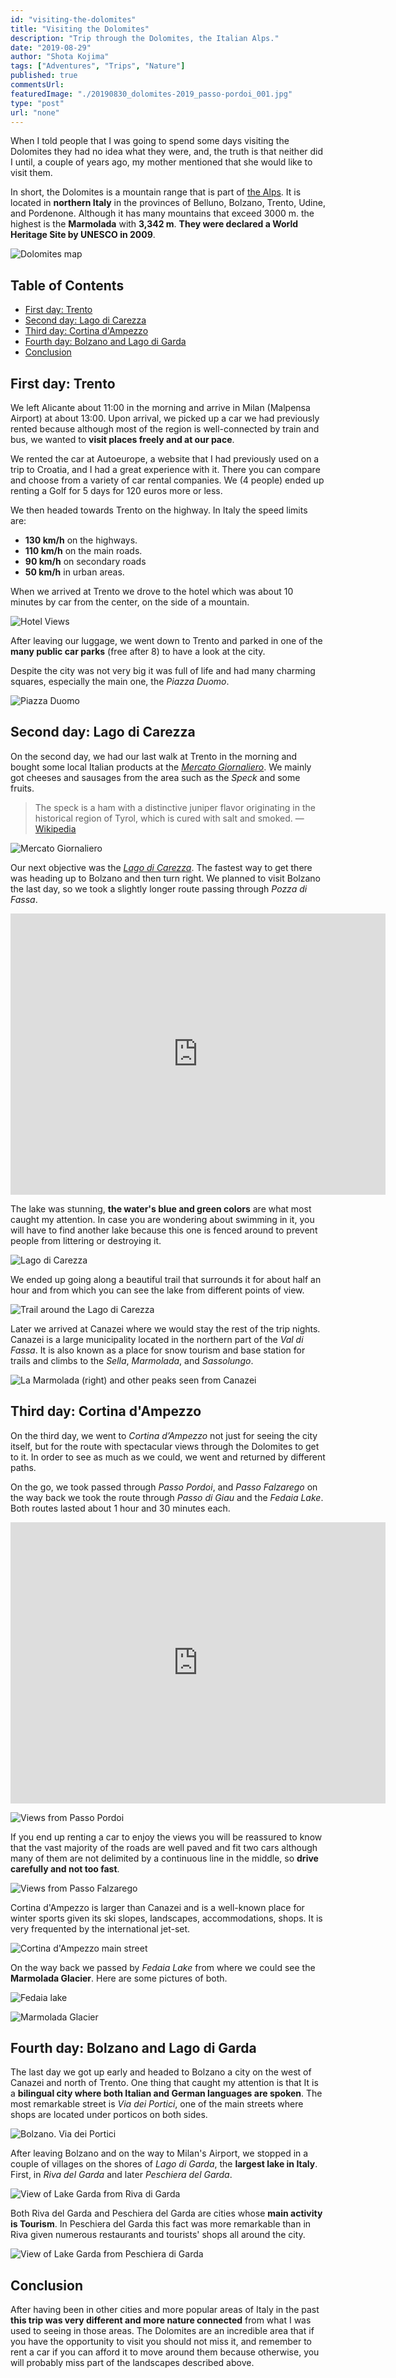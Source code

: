 ```yaml
---
id: "visiting-the-dolomites"
title: "Visiting the Dolomites"
description: "Trip through the Dolomites, the Italian Alps."
date: "2019-08-29"
author: "Shota Kojima"
tags: ["Adventures", "Trips", "Nature"]
published: true
commentsUrl:
featuredImage: "./20190830_dolomites-2019_passo-pordoi_001.jpg"
type: "post"
url: "none"
---
```


When I told people that I was going to spend some days visiting the Dolomites they had no idea what they were, and, the truth is that neither did I until, a couple of years ago, my mother mentioned that she would like to visit them.

In short, the Dolomites is a mountain range that is part of [the Alps](https://en.wikipedia.org/wiki/Alps). It is located in **northern Italy** in the provinces of Belluno, Bolzano, Trento, Udine, and Pordenone. Although it has many mountains that exceed 3000 m. the highest is the **Marmolada** with **3,342 m**. **They were declared a World Heritage Site by UNESCO in 2009**.

![Dolomites map](./20190828_dolomites-2019_map_001.jpg)

## Table of Contents

- [First day: Trento](#First-day-Trento)
- [Second day: Lago di Carezza](#Second-day-Lago-di-Carezza)
- [Third day: Cortina d'Ampezzo](#Third-day-Cortina-dAmpezzo)
- [Fourth day: Bolzano and Lago di Garda](#Fourth-day-Bolzano-and-Lago-di-Garda)
- [Conclusion](#Conclusion)

## First day: Trento

We left Alicante about 11:00 in the morning and arrive in Milan (Malpensa Airport) at about 13:00. Upon arrival, we picked up a car we had previously rented because although most of the region is well-connected by train and bus, we wanted to **visit places freely and at our pace**.

We rented the car at Autoeurope, a website that I had previously used on a trip to Croatia, and I had a great experience with it. There you can compare and choose from a variety of car rental companies. We (4 people) ended up renting a Golf for 5 days for 120 euros more or less.

We then headed towards Trento on the highway. In Italy the speed limits are:

- **130 km/h** on the highways.
- **110 km/h** on the main roads.
- **90 km/h** on secondary roads
- **50 km/h** in urban areas.

When we arrived at Trento we drove to the hotel which was about 10 minutes by car from the center, on the side of a mountain.

![Hotel Views](./20190827_dolomites-2019_trento-hotel-views_001.jpg)

After leaving our luggage, we went down to Trento and parked in one of the **many public car parks** (free after 8) to have a look at the city.

Despite the city was not very big it was full of life and had many charming squares, especially the main one, the _Piazza Duomo_.

![Piazza Duomo](./20190827_dolomites-2019_trento_001.jpg)

## Second day: Lago di Carezza

On the second day, we had our last walk at Trento in the morning and bought some local Italian products at the _[Mercato Giornaliero](https://goo.gl/maps/mN917WdRzk1FuETP9)_. We mainly got cheeses and sausages from the area such as the _Speck_ and some fruits.

> The speck is a ham with a distinctive juniper flavor originating in the historical region of Tyrol, which is cured with salt and smoked.
> — [Wikipedia](https://es.wikipedia.org/wiki/Speck)

![Mercato Giornaliero](./20190828_dolomites-2019_mercato-giornaliero_001.jpg)

Our next objective was the _[Lago di Carezza](https://goo.gl/maps/ZiktEE5wbXXhT9Cf8)_. The fastest way to get there was heading up to Bolzano and then turn right. We planned to visit Bolzano the last day, so we took a slightly longer route passing through _Pozza di Fassa_.

<iframe src="https://www.google.com/maps/embed?pb=!1m34!1m12!1m3!1d353153.69068352063!2d11.103147546985761!3d46.24996521522647!2m3!1f0!2f0!3f0!3m2!1i1024!2i768!4f13.1!4m19!3e0!4m5!1s0x478276cac9ce9ddb%3A0x27c6a299139ff547!2sTrento%2C%20Province%20of%20Trento%2C%20Italy!3m2!1d46.074779299999996!2d11.1217486!4m5!1s0x477869237b61dcd9%3A0x99d972828b60eebd!2sPozza%20di%20Fassa%2C%2038036%20Province%20of%20Trento%2C%20Italy!3m2!1d46.4306894!2d11.6857172!4m5!1s0x47786fbe51650425%3A0x26e4d13e4445202f!2sLago%20di%20Carezza!3m2!1d46.4104889!2d11.5758269!5e0!3m2!1sen!2ses!4v1567698533267!5m2!1sen!2ses" width="600" height="450" frameborder="0" style="border:0" allowfullscreen=""></iframe>

The lake was stunning, **the water's blue and green colors** are what most caught my attention. In case you are wondering about swimming in it, you will have to find another lake because this one is fenced around to prevent people from littering or destroying it.

![Lago di Carezza](./20190828_dolomites-2019_lago-di-carezza_001.jpg)

We ended up going along a beautiful trail that surrounds it for about half an hour and from which you can see the lake from different points of view.

![Trail around the Lago di Carezza](./20190828_dolomites-2019_trail-lago-di-carezza_001.jpg)

Later we arrived at Canazei where we would stay the rest of the trip nights. Canazei is a large municipality located in the northern part of the _Val di Fassa_. It is also known as a place for snow tourism and base station for trails and climbs to the _Sella_, _Marmolada_, and _Sassolungo_.

![La Marmolada (right) and other peaks seen from Canazei](./20190828_dolomites-2019_marmolada-from-canazei_001.jpg)

## Third day: Cortina d'Ampezzo

On the third day, we went to _Cortina d’Ampezzo_ not just for seeing the city itself, but for the route with spectacular views through the Dolomites to get to it. In order to see as much as we could, we went and returned by different paths.

On the go, we took passed through _Passo Pordoi_, and _Passo Falzarego_ on the way back we took the route through _Passo di Giau_ and the _Fedaia Lake_. Both routes lasted about 1 hour and 30 minutes each.

<iframe src="https://www.google.com/maps/embed?pb=!1m58!1m12!1m3!1d175825.81720935728!2d11.815877312487777!3d46.48279964344123!2m3!1f0!2f0!3f0!3m2!1i1024!2i768!4f13.1!4m43!3e0!4m5!1s0x47786a694ab62bc3%3A0xcb8e3fb552a4e7e4!2sCanazei%2C%20Trentino%2C%20Italy!3m2!1d46.4767783!2d11.770364899999999!4m5!1s0x47784034607e7663%3A0x81157a992b3a2fc!2sPasso%20Pordoi%2C%2032020%20Province%20of%20Belluno%2C%20Italy!3m2!1d46.487834!2d11.8140476!4m5!1s0x477837f5f673e5eb%3A0xe5210d91f732fe92!2sFalzarego%20Pass%2C%20Cortina%20d&#39;Ampezzo%2C%20Province%20of%20Belluno%2C%20Italy!3m2!1d46.5191252!2d12.0089186!4m5!1s0x47783435d247033f%3A0xdd3c30437b92e42b!2sCortina%20d&#39;Ampezzo%2C%2032043%20Province%20of%20Belluno%2C%20Italy!3m2!1d46.5404711!2d12.1356524!4m5!1s0x477849c8ddb4726f%3A0x6e338788d85b33c1!2sGiau%20Pass%2C%2032046%20San%20Vito%20di%20Cadore%2C%20Province%20of%20Belluno%2C%20Italy!3m2!1d46.4830556!2d12.0541667!4m5!1s0x47784148229089d9%3A0x42b5e7b17c12fccb!2sFedaia%20Lake%2C%20Canazei%2C%20Trentino%2C%20Italy!3m2!1d46.459097299999996!2d11.8702524!4m5!1s0x47786a694ab62bc3%3A0xcb8e3fb552a4e7e4!2sCanazei%2C%20Trentino%2C%20Italy!3m2!1d46.4767783!2d11.770364899999999!5e0!3m2!1sen!2ses!4v1598433772339!5m2!1sen!2ses" width="600" height="450" frameborder="0" style="border:0;" allowfullscreen="" aria-hidden="false" tabindex="0"></iframe>

![Views from Passo Pordoi](./20190830_dolomites-2019_passo-pordoi_001.jpg)

If you end up renting a car to enjoy the views you will be reassured to know that the vast majority of the roads are well paved and fit two cars although many of them are not delimited by a continuous line in the middle, so **drive carefully and not too fast**.

![Views from Passo Falzarego](./20190829_dolomites-2019_passo-falzarego_001.jpg)

Cortina d'Ampezzo is larger than Canazei and is a well-known place for winter sports given its ski slopes, landscapes, accommodations, shops. It is very frequented by the international jet-set.

![Cortina d'Ampezzo main street](./20190829_dolomites-2019_cortina-dampezzo_001.jpg)

On the way back we passed by _Fedaia Lake_ from where we could see the **Marmolada Glacier**. Here are some pictures of both.

![Fedaia lake](./20190829_dolomites-2019_fedaia-lake_001.jpg)

![Marmolada Glacier](./20190829_dolomites-2019_marmolada-glacier_001.jpg)

## Fourth day: Bolzano and Lago di Garda

The last day we got up early and headed to Bolzano a city on the west of Canazei and north of Trento. One thing that caught my attention is that It is a **bilingual city where both Italian and German languages are spoken**. The most remarkable street is _Via dei Portici_, one of the main streets where shops are located under porticos on both sides.

![Bolzano. Via dei Portici](./20190830_dolomites-2019_bolzano-via-dei-portici_001.jpg)

After leaving Bolzano and on the way to Milan's Airport, we stopped in a couple of villages on the shores of _Lago di Garda_, the **largest lake in Italy**. First, in _Riva del Garda_ and later _Peschiera del Garda_.

![View of Lake Garda from Riva di Garda](./20190830_dolomites-2019_riva-di-garda_001.jpg)

Both Riva del Garda and Peschiera del Garda are cities whose **main activity is Tourism**. In Peschiera del Garda this fact was more remarkable than in Riva given numerous restaurants and tourists' shops all around the city.

![View of Lake Garda from Peschiera di Garda](./20190830_dolomites-2019_peschiera-di-garda_001.jpg)

## Conclusion

After having been in other cities and more popular areas of Italy in the past **this trip was very different and more nature connected** from what I was used to seeing in those areas. The Dolomites are an incredible area that if you have the opportunity to visit you should not miss it, and remember to rent a car if you can afford it to move around them because otherwise, you will probably miss part of the landscapes described above.
